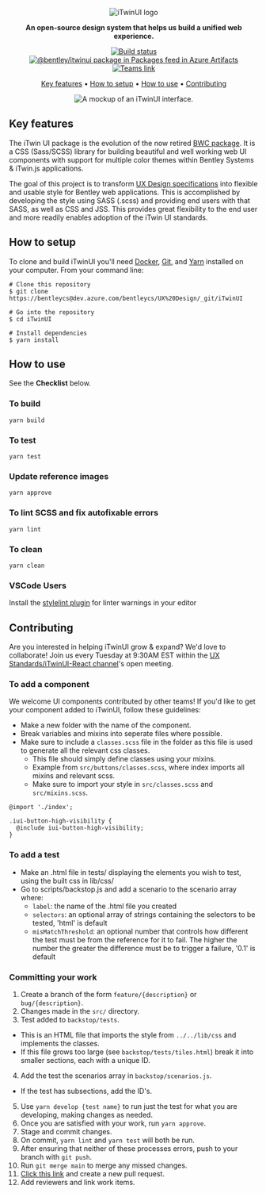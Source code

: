 ﻿<center>

  ![iTwinUI logo](https://www.bentley.com/-/media/Images/icons/iTwinUI_logo.png)

  **An open-source design system that helps us build a unified web experience.**

  [![Build status](https://dev.azure.com/bentleycs/UX%20Design/_apis/build/status/iTwinUI?branchName=main)](https://dev.azure.com/bentleycs/UX%20Design/_build/latest?definitionId=4766&branchName=main)
  [![@bentley/itwinui package in Packages feed in Azure Artifacts](https://feeds.dev.azure.com/bentleycs/_apis/public/Packaging/Feeds/cddcc498-6606-47b5-b068-e9fa20167bf8/Packages/2a2598be-dc85-46c1-9b3f-ac6137b357ed/Badge)](https://dev.azure.com/bentleycs/beconnect/_packaging?_a=package&feed=cddcc498-6606-47b5-b068-e9fa20167bf8&package=2a2598be-dc85-46c1-9b3f-ac6137b357ed&preferRelease=true)
  [![Teams link](https://img.shields.io/badge/Teams-iTwinUI-7B83EB?logo=microsoft-teams&logoColor=white)](https://teams.microsoft.com/l/channel/19%3a6ed5d7dd0f5541158ae8ef9748f413de%40thread.skype/iTwinUI?groupId=7ec5737d-780e-40e6-bf0e-e3991fd6f3a1&tenantId=067e9632-ea4c-4ed9-9e6d-e294956e284b)


  [Key features](#key-features) • [How to setup](#how-to-setup) • [How to use](#how-to-use) • [Contributing](#contributing)

  ![A mockup of an iTwinUI interface.](https://i.imgur.com/UVWfang.png)

</center>

## Key features

The iTwin UI package is the evolution of the now retired [BWC package](https://dev.azure.com/bentleycs/UX%20Design/_git/bwc). It is a CSS (Sass/SCSS) library for building beautiful and well working web UI components with support for multiple color themes within Bentley Systems & iTwin.js applications.

The goal of this project is to transform [UX Design specifications](https://ux.bentley.com/itwin/) into flexible and usable style for Bentley web applications. This is accomplished by developing the style using SASS (.scss) and providing end users with that SASS, as well as CSS and JSS. This provides great flexibility to the end user and more readily enables adoption of the iTwin UI standards.
## How to setup

To clone and build iTwinUI you'll need [Docker](https://www.docker.com/get-started), [Git](https://git-scm.com), and [Yarn](https://yarnpkg.com) installed on your computer. From your command line:

```
# Clone this repository
$ git clone https://bentleycs@dev.azure.com/bentleycs/UX%20Design/_git/iTwinUI

# Go into the repository
$ cd iTwinUI

# Install dependencies
$ yarn install
```
## How to use

See the **Checklist** below.

### To build

`yarn build`

### To test

`yarn test`

### Update reference images

`yarn approve`

### To lint SCSS and fix autofixable errors

`yarn lint`

### To clean

`yarn clean`

### VSCode Users

Install the [stylelint plugin](https://marketplace.visualstudio.com/items?itemName=shinnn.stylelint) for linter warnings in your editor

## Contributing

Are you interested in helping iTwinUI grow & expand? We'd love to collaborate! Join us every Tuesday at 9:30AM EST within the [UX Standards/iTwinUI-React channel](https://teams.microsoft.com/l/channel/19%3aa697e82c0d0a43e58bbd1d01881abac0%40thread.skype/iTwinUI-React?groupId=7ec5737d-780e-40e6-bf0e-e3991fd6f3a1&tenantId=067e9632-ea4c-4ed9-9e6d-e294956e284b)'s open meeting.
### To add a component

We welcome UI components contributed by other teams! If you'd like to get your component added to iTwinUI, follow these guidelines:
- Make a new folder with the name of the component.
- Break variables and mixins into seperate files where possible.
- Make sure to include a `classes.scss` file in the folder as this file is used to generate all the relevant css classes.
  - This file should simply define classes using your mixins.
  - Example from `src/buttons/classes.scss`, where index imports all mixins and relevant scss.
  - Make sure to import your style in `src/classes.scss` and `src/mixins.scss`.

```
@import './index';

.iui-button-high-visibility {
  @include iui-button-high-visibility;
}
```

### To add a test

- Make an .html file in tests/ displaying the elements you wish to test, using the built css in lib/css/
- Go to scripts/backstop.js and add a scenario to the scenario array where:
  - `label`: the name of the .html file you created
  - `selectors`: an optional array of strings containing the selectors to be tested, 'html' is default
  - `misMatchThreshold`: an optional number that controls how different the test must be from the reference for it to fail. The higher the number the greater the difference must be to trigger a failure, '0.1' is default

### Committing your work

1. Create a branch of the form `feature/{description}` or `bug/{description}`.
2. Changes made in the `src/` directory.
3. Test added to `backstop/tests`.
  - This is an HTML file that imports the style from `../../lib/css` and implements the classes.
  - If this file grows too large (see `backstop/tests/tiles.html`) break it into smaller sections, each with a unique ID.
4. Add the test the scenarios array in `backstop/scenarios.js`.
  - If the test has subsections, add the ID's.
5. Use `yarn develop {test name}` to run just the test for what you are developing, making changes as needed.
6. Once you are satisfied with your work, run `yarn approve`.
7. Stage and commit changes.
8. On commit, `yarn lint` and `yarn test` will both be run.
9. After ensuring that neither of these processes errors, push to your branch with `git push`.
10. Run `git merge main` to merge any missed changes.
11. [Click this link](https://dev.azure.com/bentleycs/UX%20Design/_git/iTwinUI/pullrequests) and create a new pull request.
12. Add reviewers and link work items.
